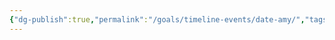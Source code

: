 ```yaml
---
{"dg-publish":true,"permalink":"/goals/timeline-events/date-amy/","tags":["timeline","plans"],"created":"","updated":""}
---
```



